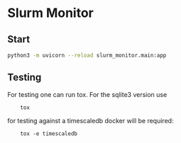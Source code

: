 # Slurm Monitor

## Start

```bash
python3 -m uvicorn --reload slurm_monitor.main:app
```

## Testing
For testing one can run tox.
For the sqlite3 version use
```
    tox
```

for testing against a timescaledb docker will be required:
```
    tox -e timescaledb
```
